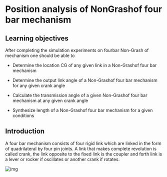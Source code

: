 # Position analysis of NonGrashof four bar mechanism

## Learning objectives

<p>After completing the simulation experiments on fourbar Non-Grash of mechanism one should be able to </p>

* Determine the location CG of any given link in a Non-Grashof four bar mechanism
* Determine the output link angle of a Non-Grashof four bar mechanism for any given crank angle
* Calculate the transmission angle of a given Non-Grashof four bar mechanism at any given crank angle

* Synthesize length of a Non-Grashof four bar mechanism for a given conditions

## Introduction

A four bar mechanism consists of four rigid link which are linked in the form of quadrilateral by four pin joints. A link that makes complete revolution is called crank, the link opposite to the fixed link is the coupler and forth link is a lever or rocker if oscillates or another crank if rotates.

![img]()
